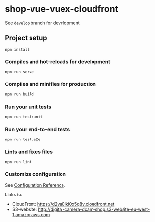 # shop-vue-vuex-cloudfront

See `develop` branch for development

## Project setup
```
npm install
```

### Compiles and hot-reloads for development
```
npm run serve
```

### Compiles and minifies for production
```
npm run build
```

### Run your unit tests
```
npm run test:unit
```

### Run your end-to-end tests
```
npm run test:e2e
```

### Lints and fixes files
```
npm run lint
```

### Customize configuration
See [Configuration Reference](https://cli.vuejs.org/config/).

Links to:
 - CloudFront: https://d2va0lki0x5q8v.cloudfront.net
 - S3-website: http://digital-camera-dcam-shop.s3-website-eu-west-1.amazonaws.com
